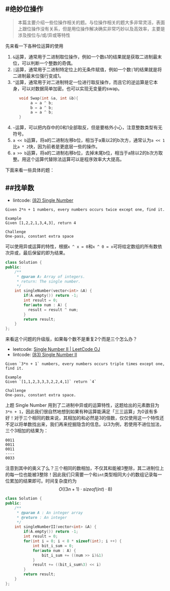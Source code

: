 #绝妙位操作
---
> 本篇主要介绍一些位操作相关的题。与位操作相关的题大多非常灵活，表面上跟位操作没有关系，但是用位操作解决确实非常巧妙以及高效率，主要是涉及按位与/或/异或等特性

先来看一下各种位运算的使用
1. `&`运算，通常用于二进制取位操作，例如一个数`&`1的结果就是获取二进制最末位，可以判断一个整数的奇偶。
2. `|`运算，通常用于二进制特定位上的无条件赋值，例如一个数`|`1的结果就是将二进制最末位强行变成1。
3. `^`运算，通常用于对二进制特定一位进行取反操作，而且它的逆运算是它本身，可以对数据简单加密。也可以实现无变量的swap。

```c++
      void Swap(int &a, int &b){
           a = a ^ b;
           b = a ^ b;
           a = a ^ b;
      }
```
4. `~`运算，可以把内存中的0和1全部取反，但是要格外小心，注意整数类型有无符号。
5. `a << b`运算，将a的二进制左移b位，相当于a乘以2的b次方，通常认为`a << 1`比`a * 2`快，因为前者是更底层一些的操作。
6. `a >> b`运算，将a的二进制右移b位，去掉末尾b位，相当于a除以2的b次方取整。用这个运算代替除法运算可以是程序效率大大提高。

下面来看一些具体的题：

##找单数
---

- lintcode: [(82) Single Number](http://www.lintcode.com/en/problem/single-number/)

```
Given 2*n + 1 numbers, every numbers occurs twice except one, find it.

Example
Given [1,2,2,1,3,4,3], return 4

Challenge
One-pass, constant extra space
```
可以使用异或运算的特性，根据`x ^ x = 0`和`x ^ 0 = x`可将给定数组的所有数依次异或，最后保留的即为结果。

```c++
class Solution {
public:
	/**
	 * @param A: Array of integers.
	 * return: The single number.
	 */
    int singleNumber(vector<int> &A) {
        if(A.empty()) return -1;
        int result = 0;
        for(auto num : A) {
          result = result ^ num;
        }
        return result;
    }
};
```
来看这个问题的升级版，如果每个数不是重复2个而是三个怎么办？
- leetcode: [Single Number II | LeetCode OJ](https://leetcode.com/problems/single-number-ii/)
- lintcode: [(83) Single Number II](http://www.lintcode.com/en/problem/single-number-ii/)

```
Given `3*n + 1` numbers, every numbers occurs triple times except one, find it.

Example
Given `[1,1,2,3,3,3,2,2,4,1]` return `4`

Challenge
One-pass, constant extra space.
```
上题 Single Number 用到了二进制中异或的运算特性，这题给出的元素数目为`3*n + 1`，因此我们很自然地想到如果有种运算能满足「三三运算」为0该有多好！对于三个相同的数来说，其相加的和必然是3的倍数，仅仅使用这一个特性还不足以将单数找出来，我们再来挖掘隐含的信息。以3为例，若使用不进位加法，三个3相加的结果为：

```
0011
0011
0011
----
0033
```
注意到其中的奥义了么？三个相同的数相加，不仅其和能被3整除，其二进制位上的每一位也能被3整除！因此我们只需要一个和`int`类型相同大小的数组记录每一位累加的结果即可。时间复杂度约为 $$O((3n+1)\cdot sizeof(int) \cdot 8)$$ 

```c++
class Solution {
public:
	/**
	 * @param A : An integer array
	 * @return : An integer
	 */
    int singleNumberII(vector<int> &A) {
        if(A.empty()) return -1;
        int result = 0;
        for(int i = 0; i < 8 * sizeof(int); i ++) {
            int bit_i_sum = 0;
            for(auto num : A) {
                bit_i_sum += ((num >> i)&1)
            }
            result += ((bit_i_sum%3) << i)
        }
        return result;
    }
};
```
```
